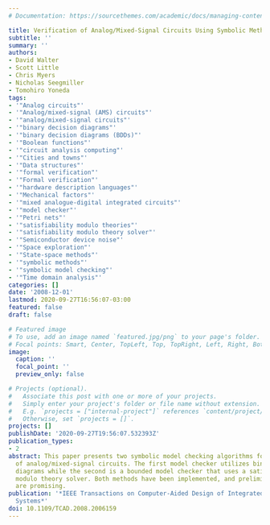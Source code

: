 ```yaml
---
# Documentation: https://sourcethemes.com/academic/docs/managing-content/

title: Verification of Analog/Mixed-Signal Circuits Using Symbolic Methods
subtitle: ''
summary: ''
authors:
- David Walter
- Scott Little
- Chris Myers
- Nicholas Seegmiller
- Tomohiro Yoneda
tags:
- '"Analog circuits"'
- '"Analog/mixed-signal (AMS) circuits"'
- '"analog/mixed-signal circuits"'
- '"binary decision diagrams"'
- '"binary decision diagrams (BDDs)"'
- '"Boolean functions"'
- '"circuit analysis computing"'
- '"Cities and towns"'
- '"Data structures"'
- '"formal verification"'
- '"Formal verification"'
- '"hardware description languages"'
- '"Mechanical factors"'
- '"mixed analogue-digital integrated circuits"'
- '"model checker"'
- '"Petri nets"'
- '"satisfiability modulo theories"'
- '"satisfiability modulo theory solver"'
- '"Semiconductor device noise"'
- '"Space exploration"'
- '"State-space methods"'
- '"symbolic methods"'
- '"symbolic model checking"'
- '"Time domain analysis"'
categories: []
date: '2008-12-01'
lastmod: 2020-09-27T16:56:07-03:00
featured: false
draft: false

# Featured image
# To use, add an image named `featured.jpg/png` to your page's folder.
# Focal points: Smart, Center, TopLeft, Top, TopRight, Left, Right, BottomLeft, Bottom, BottomRight.
image:
  caption: ''
  focal_point: ''
  preview_only: false

# Projects (optional).
#   Associate this post with one or more of your projects.
#   Simply enter your project's folder or file name without extension.
#   E.g. `projects = ["internal-project"]` references `content/project/deep-learning/index.md`.
#   Otherwise, set `projects = []`.
projects: []
publishDate: '2020-09-27T19:56:07.532393Z'
publication_types:
- 2
abstract: This paper presents two symbolic model checking algorithms for the verification
  of analog/mixed-signal circuits. The first model checker utilizes binary decision
  diagrams while the second is a bounded model checker that uses a satisfiability
  modulo theory solver. Both methods have been implemented, and preliminary results
  are promising.
publication: '*IEEE Transactions on Computer-Aided Design of Integrated Circuits and
  Systems*'
doi: 10.1109/TCAD.2008.2006159
---
```

